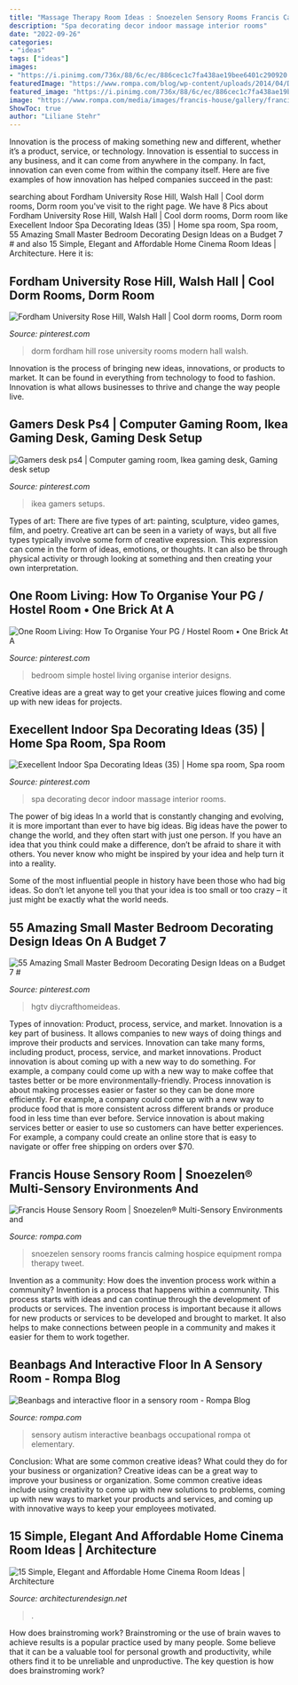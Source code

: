 ```yaml
---
title: "Massage Therapy Room Ideas : Snoezelen Sensory Rooms Francis Calming Hospice Equipment Rompa Therapy Tweet"
description: "Spa decorating decor indoor massage interior rooms"
date: "2022-09-26"
categories:
- "ideas"
tags: ["ideas"]
images:
- "https://i.pinimg.com/736x/88/6c/ec/886cec1c7fa438ae19bee6401c290920.jpg"
featuredImage: "https://www.rompa.com/blog/wp-content/uploads/2014/04/DSC_1634.jpg"
featured_image: "https://i.pinimg.com/736x/88/6c/ec/886cec1c7fa438ae19bee6401c290920.jpg"
image: "https://www.rompa.com/media/images/francis-house/gallery/francis_house_7.jpg"
ShowToc: true
author: "Liliane Stehr"
---
```



Innovation is the process of making something new and different, whether it’s a product, service, or technology. Innovation is essential to success in any business, and it can come from anywhere in the company. In fact, innovation can even come from within the company itself. Here are five examples of how innovation has helped companies succeed in the past:

	

		
searching about Fordham University Rose Hill, Walsh Hall | Cool dorm rooms, Dorm room you've visit to the right page. We have 8 Pics about Fordham University Rose Hill, Walsh Hall | Cool dorm rooms, Dorm room like Execellent Indoor Spa Decorating Ideas (35) | Home spa room, Spa room, 55 Amazing Small Master Bedroom Decorating Design Ideas on a Budget 7 # and also 15 Simple, Elegant and Affordable Home Cinema Room Ideas | Architecture. Here it is:
		
    
## Fordham University Rose Hill, Walsh Hall | Cool Dorm Rooms, Dorm Room

<img loading=lazy src="https://i.pinimg.com/736x/ef/ac/f3/efacf398e36dc7dde56244555b1aa757.jpg" onerror="this.onerror=null;this.src='https://tse1.mm.bing.net/th?id=OIP.sfEu2xPSZybKgjU9jG7oHgHaJ3&amp;pid=15.1';" alt="Fordham University Rose Hill, Walsh Hall | Cool dorm rooms, Dorm room">

_Source: pinterest.com_

>dorm fordham hill rose university rooms modern hall walsh. 

	

Innovation is the process of bringing new ideas, innovations, or products to market. It can be found in everything from technology to food to fashion. Innovation is what allows businesses to thrive and change the way people live.

    
## Gamers Desk Ps4 | Computer Gaming Room, Ikea Gaming Desk, Gaming Desk Setup

<img loading=lazy src="https://i.pinimg.com/736x/75/d5/ca/75d5ca5268e90cbca09f9353c2550c7e.jpg" onerror="this.onerror=null;this.src='https://tse3.mm.bing.net/th?id=OIP.kmLBEDDinoN3pkBbv7yZhQHaJ3&amp;pid=15.1';" alt="Gamers desk ps4 | Computer gaming room, Ikea gaming desk, Gaming desk setup">

_Source: pinterest.com_

>ikea gamers setups. 

	

Types of art: There are five types of art: painting, sculpture, video games, film, and poetry.
Creative art can be seen in a variety of ways, but all five types typically involve some form of creative expression. This expression can come in the form of ideas, emotions, or thoughts. It can also be through physical activity or through looking at something and then creating your own interpretation.

    
## One Room Living: How To Organise Your PG / Hostel Room • One Brick At A

<img loading=lazy src="https://i.pinimg.com/736x/88/6c/ec/886cec1c7fa438ae19bee6401c290920.jpg" onerror="this.onerror=null;this.src='https://tse2.mm.bing.net/th?id=OIP.5KBcdyYy5D2nhT-_EmPAJAHaI5&amp;pid=15.1';" alt="One Room Living: How To Organise Your PG / Hostel Room • One Brick At A">

_Source: pinterest.com_

>bedroom simple hostel living organise interior designs. 

	

Creative ideas are a great way to get your creative juices flowing and come up with new ideas for projects.

    
## Execellent Indoor Spa Decorating Ideas (35) | Home Spa Room, Spa Room

<img loading=lazy src="https://i.pinimg.com/736x/fd/41/d2/fd41d2efcd420c1a4a3b5f6d1dea27bb.jpg" onerror="this.onerror=null;this.src='https://tse4.mm.bing.net/th?id=OIP.x2BggobUx4skMXn3YsBL-QHaJ6&amp;pid=15.1';" alt="Execellent Indoor Spa Decorating Ideas (35) | Home spa room, Spa room">

_Source: pinterest.com_

>spa decorating decor indoor massage interior rooms. 

	

The power of big ideas
In a world that is constantly changing and evolving, it is more important than ever to have big ideas. Big ideas have the power to change the world, and they often start with just one person.
If you have an idea that you think could make a difference, don’t be afraid to share it with others. You never know who might be inspired by your idea and help turn it into a reality.

Some of the most influential people in history have been those who had big ideas. So don’t let anyone tell you that your idea is too small or too crazy – it just might be exactly what the world needs.

    
## 55 Amazing Small Master Bedroom Decorating Design Ideas On A Budget 7 #

<img loading=lazy src="https://i.pinimg.com/736x/96/81/1d/96811dd2b4e4d1a1788e6737462c1007.jpg" onerror="this.onerror=null;this.src='https://tse1.mm.bing.net/th?id=OIP.ctYauoaQhXDAtyEuYNv89wHaLH&amp;pid=15.1';" alt="55 Amazing Small Master Bedroom Decorating Design Ideas on a Budget 7 #">

_Source: pinterest.com_

>hgtv diycrafthomeideas. 

	

Types of innovation: Product, process, service, and market.
Innovation is a key part of business. It allows companies to new ways of doing things and improve their products and services. Innovation can take many forms, including product, process, service, and market innovations. 
Product innovation is about coming up with a new way to do something. For example, a company could come up with a new way to make coffee that tastes better or be more environmentally-friendly. Process innovation is about making processes easier or faster so they can be done more efficiently. For example, a company could come up with a new way to produce food that is more consistent across different brands or produce food in less time than ever before. Service innovation is about making services better or easier to use so customers can have better experiences. For example, a company could create an online store that is easy to navigate or offer free shipping on orders over $70.

    
## Francis House Sensory Room | Snoezelen® Multi-Sensory Environments And

<img loading=lazy src="https://www.rompa.com/media/images/francis-house/gallery/francis_house_7.jpg" onerror="this.onerror=null;this.src='https://tse3.mm.bing.net/th?id=OIP.06re-FfpHlaSAQXSmoHJZAHaE7&amp;pid=15.1';" alt="Francis House Sensory Room | Snoezelen® Multi-Sensory Environments and">

_Source: rompa.com_

>snoezelen sensory rooms francis calming hospice equipment rompa therapy tweet. 

	

Invention as a community: How does the invention process work within a community?
Invention is a process that happens within a community. This process starts with ideas and can continue through the development of products or services. The invention process is important because it allows for new products or services to be developed and brought to market. It also helps to make connections between people in a community and makes it easier for them to work together.

    
## Beanbags And Interactive Floor In A Sensory Room - Rompa Blog

<img loading=lazy src="https://www.rompa.com/blog/wp-content/uploads/2014/04/DSC_1634.jpg" onerror="this.onerror=null;this.src='https://tse2.mm.bing.net/th?id=OIP.PMzutv10F0VRngvRKytFSgHaE7&amp;pid=15.1';" alt="Beanbags and interactive floor in a sensory room - Rompa Blog">

_Source: rompa.com_

>sensory autism interactive beanbags occupational rompa ot elementary. 

	

Conclusion: What are some common creative ideas? What could they do for your business or organization?
Creative ideas can be a great way to improve your business or organization. Some common creative ideas include using creativity to come up with new solutions to problems, coming up with new ways to market your products and services, and coming up with innovative ways to keep your employees motivated.

    
## 15 Simple, Elegant And Affordable Home Cinema Room Ideas | Architecture

<img loading=lazy src="https://cdn.architecturendesign.net/wp-content/uploads/2014/08/1117.jpg" onerror="this.onerror=null;this.src='https://tse2.mm.bing.net/th?id=OIP.pI-ybb7HZXpN3hauGTPWtAHaEf&amp;pid=15.1';" alt="15 Simple, Elegant and Affordable Home Cinema Room Ideas | Architecture">

_Source: architecturendesign.net_

>. 

	

How does brainstroming work?
Brainstroming or the use of brain waves to achieve results is a popular practice used by many people. Some believe that it can be a valuable tool for personal growth and productivity, while others find it to be unreliable and unproductive. The key question is how does brainstroming work?

